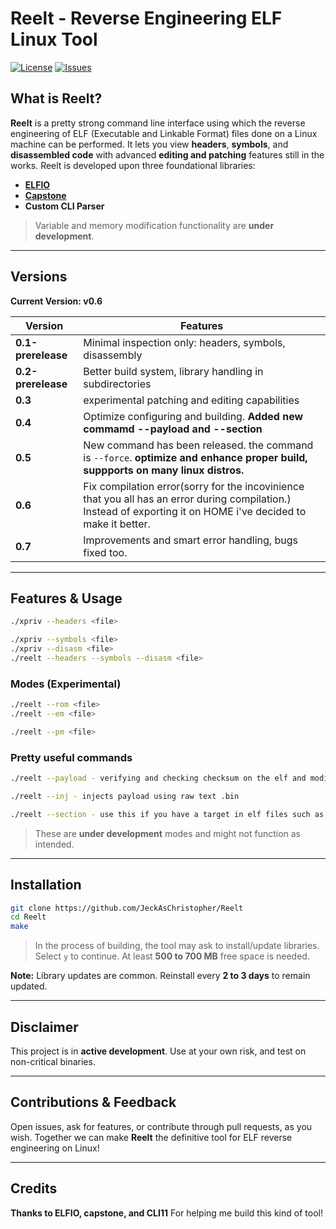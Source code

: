 # Reelt - Reverse Engineering ELF Linux Tool

[![License](https://img.shields.io/github/license/JeckAsChristopher/Reelt?style=flat-square)](https://github.com/JeckAsChristopher/Reelt/blob/main/LICENSE)
[![Issues](https://img.shields.io/github/issues/JeckAsChristopher/Reelt?style=flat-square)](https://github.com/JeckAsChristopher/Reelt/issues)


## What is Reelt?

**Reelt** is a pretty strong command line interface using which the reverse engineering of ELF (Executable and Linkable Format) files done on a Linux machine can be performed.
It lets you view **headers**, **symbols**, and **disassembled code** with advanced **editing and patching** features still in the works.
Reelt is developed upon three foundational libraries:
- [**ELFIO**](https://github.com/serge1/ELFIO)
- [**Capstone**](https://www.capstone-engine.org/)
- **Custom CLI Parser**

> Variable and memory modification functionality are **under development**.

---

## Versions
**Current Version: v0.6**

| Version         | Features                                                                 |
|-----------------|--------------------------------------------------------------------------|
| **0.1-prerelease** | Minimal inspection only: headers, symbols, disassembly                   |
| **0.2-prerelease** | Better build system, library handling in subdirectories                |
| **0.3**         | experimental patching and editing capabilities                      |
| **0.4**         | Optimize configuring and building. **Added new commamd --payload and --section**              |
| **0.5**         | New command has been released. the command is `--force`. **optimize and enhance proper build, suppports on many linux distros.**      |
| **0.6**         | Fix compilation error(sorry for the incovinience that you all has an error during compilation.) Instead of exporting it on HOME i've decided to make it better.   |
| **0.7**         | Improvements and smart error handling, bugs fixed too.     |


---

## Features & Usage

```bash
./xpriv --headers <file> 
```

```bash
./xpriv --symbols <file>
./xpriv --disasm <file>
./reelt --headers --symbols --disasm <file>
```

### Modes (Experimental)

```bash
./reelt --rom <file>
./reelt --em <file>
```
```bash
./reelt --pm <file>
```

### Pretty useful commands
```bash
./reelt --payload - verifying and checking checksum on the elf and modifying checksum to not damage or corrupt the ELF

./reelt --inj - injects payload using raw text .bin

./reelt --section - use this if you have a target in elf files such as .text .rodata etc.

```

> These are **under development** modes and might not function as intended.

---

## Installation

```bash
git clone https://github.com/JeckAsChristopher/Reelt
cd Reelt
make
```

> In the process of building, the tool may ask to install/update libraries.
> Select `y` to continue. At least **500 to 700 MB** free space is needed.

**Note:** Library updates are common. Reinstall every **2 to 3 days** to remain updated.

---

## Disclaimer

This project is in **active development**.
Use at your own risk, and test on non-critical binaries.

---

## Contributions & Feedback

Open issues, ask for features, or contribute through pull requests, as you wish.
Together we can make **Reelt** the definitive tool for ELF reverse engineering on Linux!

---

## Credits

**Thanks to ELFIO, capstone, and CLI11** For helping me build this kind of tool!
